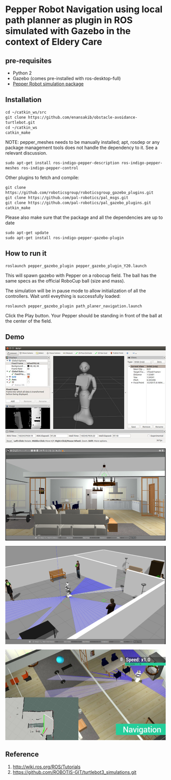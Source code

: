 # Pepper Robot Navigation using local path planner as plugin in ROS simulated with Gazebo in the context of Eldery Care

## pre-requisites
- Python 2 
- Gazebo (comes pre-installed with ros-desktop-full)
- [Pepper Robot simulation package](https://github.com/ros-naoqi/pepper_virtual.git)

## Installation
```
cd ~/catkin_ws/src
git clone https://github.com/enansakib/obstacle-avoidance-turtlebot.git
cd ~/catkin_ws
catkin_make
```
NOTE: pepper_meshes needs to be manually installed; apt, rosdep or any package management tools does not handle the dependency to it. See a relevant discussion.
```
sudo apt-get install ros-indigo-pepper-description ros-indigo-pepper-meshes ros-indigo-pepper-control
```
Other plugins to fetch and compile:
```
git clone https://github.com/roboticsgroup/roboticsgroup_gazebo_plugins.git
git clone https://github.com/pal-robotics/pal_msgs.git
git clone https://github.com/pal-robotics/pal_gazebo_plugins.git
catkin_make
```
Please also make sure that the package and all the dependencies are up to date
```
sudo apt-get update
sudo apt-get install ros-indigo-pepper-gazebo-plugin
```

## How to run it
```
roslaunch pepper_gazebo_plugin pepper_gazebo_plugin_Y20.launch
```
This will spawn gazebo with Pepper on a robocup field. The ball has the same specs as the official RoboCup ball (size and mass).

The simulation will be in pause mode to allow initialization of all the controllers. Wait until eveything is successfully loaded:
```
roslaunch pepper_gazebo_plugin path_planer_navigation.launch
```
Click the Play button.
Your Pepper should be standing in front of the ball at the center of the field.

## Demo
![1.jpg](images/1.jpg)

![2.jpeg](images/2.jpeg)

![3.png](images/3.png)

![4.jpg](images/4.jpg)

## Reference
1. http://wiki.ros.org/ROS/Tutorials
2. https://github.com/ROBOTIS-GIT/turtlebot3_simulations.git





